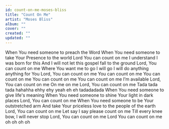```yaml
---
id: count-on-me-moses-bliss
title: "Count On Me"
artist: "Moses Bliss"
album: ""
cover: ""
created: ""
updated: ""
---
```


When You need someone to preach the Word
When You need someone to take Your Presence to the world
Lord You can count on me
I understand I was born for this
And I will not let this gospel fall to the ground
Lord, You can count on me
Where You want me to go I will go
I will do anything anything for You
Lord, You can count on me
You can count on me
You can count on me
You can count on me
You can count on me
I’m available
Lord, You can count on me
On me on me
Lord, You can count on me
Tada tada tada hahahha ehhy ehy yeah eh eh tadadadada
When You need someone to give life's mеaning
When You need someone to shinе Your light in dark places
Lord, You can count on me
When You need someone to be Your outstretched arm
And take Your priceless love to the people of the earth
Lord, You can count on me
Let say I say please count on me
Till every knee bow, I will never stop
Lord, You can count on me Lord You can count on me oh oh oh oh